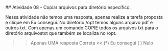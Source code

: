 ## Atividade 08 - Copiar arquivos para diretório específico.

Nessa atividade não temos uma resposta, apenas realize a tarefa proposta e clique em Eu consegui.
No diretório /opt temos alguns arquivo pdf e outros txt. Com apenas um comando COPIE todos os arquivos txt para o diretório arquivostxt que também se localiza no /opt.
  

>>Apenas UMA resposta Correta <<
(*) Eu consegui
( ) Nulo
